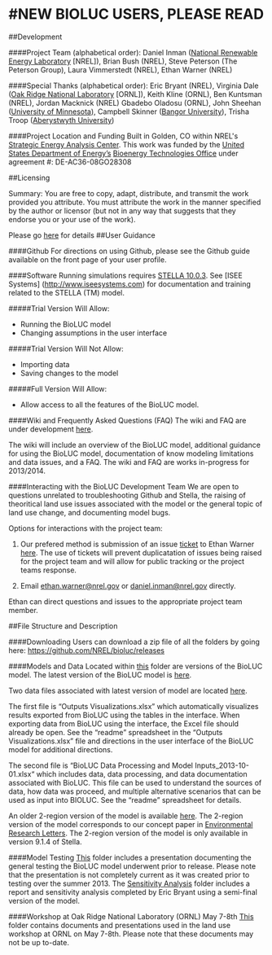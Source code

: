 #NEW BIOLUC USERS, PLEASE READ
==============================
##Development

####Project Team (alphabetical order): 
Daniel Inman ([National Renewable Energy Laboratory](http://www.nrel.gov/) [NREL]), Brian Bush (NREL), Steve Peterson (The Peterson Group), Laura Vimmerstedt (NREL), Ethan Warner (NREL)

####Special Thanks (alphabetical order):
Eric Bryant (NREL), Virginia Dale ([Oak Ridge National Laboratory](http://www.ornl.gov/) [ORNL]), Keith Kline (ORNL), Ben Kuntsman (NREL), Jordan Macknick (NREL)
Gbadebo Oladosu (ORNL), John Sheehan ([University of Minnesota](http://www1.umn.edu/twincities/index.html)), Campbell Skinner ([Bangor University](http://www.bangor.ac.uk/)), Trisha Troop ([Aberystwyth University](http://www.aber.ac.uk/en/)) 

####Project Location and Funding
Built in Golden, CO within NREL's [Strategic Energy Analysis Center](http://www.nrel.gov/analysis/about_office.html).
This work was funded by the [United States Department of Energy’s](http://energy.gov/) [Bioenergy Technologies Office](http://www1.eere.energy.gov/bioenergy/) under agreement #: DE-AC36-08GO28308

##Licensing

Summary: You are free to copy, adapt, distribute, and transmit the work provided you attribute. You must attribute the work in the manner specified by the author or licensor (but not in any way that suggests that they endorse you or your use of the work).

Please go [here](http://creativecommons.org/licenses/by-sa/3.0/) for details
##User Guidance

####Github
For directions on using Github, please see the Github guide available on the front page of your user profile.

####Software
Running simulations requires [STELLA 10.0.3](http://www.iseesystems.com/softwares/Education/StellaSoftware.aspx).
See [ISEE Systems] (http://www.iseesystems.com) for documentation and training related to the STELLA (TM) model.

#####Trial Version Will Allow:
-	Running the BioLUC model
-	Changing assumptions in the user interface

#####Trial Version Will Not Allow:
-	Importing data
-	Saving  changes to the model 

#####Full Version Will Allow:
-	Allow access to all the features of the BioLUC model.

####Wiki and Frequently Asked Questions (FAQ)
The wiki and FAQ are under development [here](https://github.com/NREL/bioluc/wiki).

The wiki will include an overview of the BioLUC model, additional guidance for using the BioLUC model, documentation of know modeling limitations and data issues, and a FAQ.
The wiki and FAQ are works in-progress for 2013/2014. 

####Interacting with the BioLUC Development Team
We are open to questions unrelated to troubleshooting Github and Stella, the raising of theoritical land use issues associated with the model or the general topic of land use change, and documenting model bugs.

Options for interactions with the project team:

1.	Our prefered method is submission of an issue [ticket](https://github.com/NREL/bioluc/issues?direction=desc&sort=updated&state=open) to Ethan Warner [here]( https://github.com/NREL/bioluc/issues?direction=desc&sort=updated&state=open). The use of tickets will prevent duplicatation of issues being raised for the project team and will allow for public tracking or the project teams response.

2.	Email ethan.warner@nrel.gov or daniel.inman@nrel.gov directly.

Ethan can direct questions and issues to the appropriate project team member.

##File Structure and Description

####Downloading
Users can download a zip file of all the folders by going here: https://github.com/NREL/bioluc/releases

####Models and Data
Located within [this](https://github.com/NREL/bioluc/tree/master/Model%20and%20Data) folder are versions of the BioLUC model. The latest version of the BioLUC model is [here]( https://github.com/NREL/bioluc/tree/master/Model%20and%20Data/19-Region%20Model).

Two data files associated with latest version of model are located [here]( https://github.com/NREL/bioluc/tree/master/Model%20and%20Data/19-Region%20Model/data). 

The first file is “Outputs Visualizations.xlsx” which automatically visualizes results exported from BioLUC using the tables in the interface. When exporting data from BioLUC using the interface, the Excel file should already be open. See the “readme” spreadsheet in the “Outputs Visualizations.xlsx” file and directions in the user interface of the BioLUC model for additional directions.

The second file is “BioLUC Data Processing and Model Inputs_2013-10-01.xlsx“ which includes data, data processing, and data documentation associated with BioLUC. This file can be used to understand the sources of data, how data was proceed, and multiple alternative scenarios that can be used as input into BIOLUC. See the “readme” spreadsheet for details.

An older 2-region version of the model is available [here]( https://github.com/NREL/bioluc/tree/master/Model%20and%20Data/Old%202-Region%20Model). The 2-region version of the model corresponds to our concept paper in [Environmental Research Letters](http://iopscience.iop.org/1748-9326/8/1/015003). The 2-region version of the model is only available in version 9.1.4 of Stella.

####Model Testing
[This](https://github.com/NREL/bioluc/tree/master/Model%20Testing) folder includes a presentation documenting the general testing the BioLUC model underwent prior to release. Please note that the presentation is not completely current as it was created prior to testing over the summer 2013.
The [Sensitivity Analysis](https://github.com/NREL/bioluc/tree/master/Model%20Testing/Senstivity%20Analysis) folder includes a report and sensitivity analysis completed by Eric Bryant using a semi-final version of the model.

####Workshop at Oak Ridge National Laboratory (ORNL) May 7-8th
[This](https://github.com/NREL/bioluc/tree/master/Workshop%20at%20ORNL%20May%207-8th) folder contains documents and presentations used in the land use workshop at ORNL on May 7-8th.
Please note that these documents may not be up to-date.
